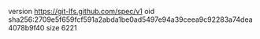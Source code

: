version https://git-lfs.github.com/spec/v1
oid sha256:2709e5f659fcf591a2abda1be0ad5497e94a39ceea9c92283a74dea4078b9f40
size 6221
